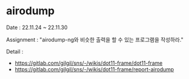 # airodump

Date : 22.11.24 ~ 22.11.30

Assignment : "airodump-ng와 비슷한 출력을 할 수 있는 프로그램을 작성하라."

Detail :
- https://gitlab.com/gilgil/sns/-/wikis/dot11-frame/dot11-frame
- https://gitlab.com/gilgil/sns/-/wikis/dot11-frame/report-airodump
